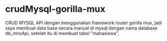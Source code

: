 # crudMysql-gorilla-mux

CRUD MYSQL API dengan menggunakan framework router gorilla mux,
jadi saya membuat data base secara manual di mysql dengan nama database db_mhsApi,
setelah itu di membuat tabel "mahasiswa",
